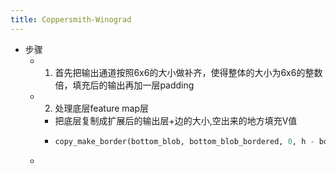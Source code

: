 ```yaml
---
title: Coppersmith-Winograd
---
```


- 步骤
    - 1. 首先把输出通道按照6x6的大小做补齐，使得整体的大小为6x6的整数倍，填充后的输出再加一层padding
    - 2. 处理底层feature map层
        - 把底层复制成扩展后的输出层+边的大小,空出来的地方填充V值
        -
          ```python
          copy_make_border(bottom_blob, bottom_blob_bordered, 0, h - bottom_blob.h, 0, w - bottom_blob.w, 0, 0.f);
          ```
    -